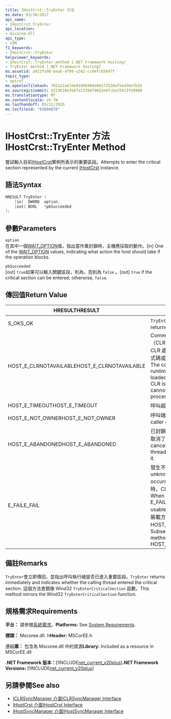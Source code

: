 ```yaml
---
title: IHostCrst::TryEnter 方法
ms.date: 03/30/2017
api_name:
- IHostCrst.TryEnter
api_location:
- mscoree.dll
api_type:
- COM
f1_keywords:
- IHostCrst::TryEnter
helpviewer_keywords:
- IHostCrst::TryEnter method [.NET Framework hosting]
- TryEnter method [.NET Framework hosting]
ms.assetid: a922fa98-beab-4f09-a342-cc94fc65687f
topic_type:
- apiref
ms.openlocfilehash: 782a12a47de0196b90de06572520ef5ed36efb26
ms.sourcegitcommit: d223616e7e6fe2139079052e6fcbe25413fb9900
ms.translationtype: MT
ms.contentlocale: zh-TW
ms.lasthandoff: 05/22/2020
ms.locfileid: "83804870"
---
```

# <a name="ihostcrsttryenter-method"></a><span data-ttu-id="c1a00-102">IHostCrst::TryEnter 方法</span><span class="sxs-lookup"><span data-stu-id="c1a00-102">IHostCrst::TryEnter Method</span></span>
<span data-ttu-id="c1a00-103">嘗試輸入目前[IHostCrst](ihostcrst-interface.md)實例所表示的重要區段。</span><span class="sxs-lookup"><span data-stu-id="c1a00-103">Attempts to enter the critical section represented by the current [IHostCrst](ihostcrst-interface.md) instance.</span></span>  
  
## <a name="syntax"></a><span data-ttu-id="c1a00-104">語法</span><span class="sxs-lookup"><span data-stu-id="c1a00-104">Syntax</span></span>  
  
```cpp  
HRESULT TryEnter (  
    [in]  DWORD  option,  
    [out] BOOL   *pbSucceeded  
);  
```  
  
## <a name="parameters"></a><span data-ttu-id="c1a00-105">參數</span><span class="sxs-lookup"><span data-stu-id="c1a00-105">Parameters</span></span>  
 `option`  
 <span data-ttu-id="c1a00-106">在其中一個[WAIT_OPTION](wait-option-enumeration.md)值，指出當作業封鎖時，主機應採取的動作。</span><span class="sxs-lookup"><span data-stu-id="c1a00-106">[in] One of the [WAIT_OPTION](wait-option-enumeration.md) values, indicating what action the host should take if the operation blocks.</span></span>  
  
 `pbSucceeded`  
 <span data-ttu-id="c1a00-107">[out] `true`如果可以輸入關鍵區段，則為，否則為 `false` 。</span><span class="sxs-lookup"><span data-stu-id="c1a00-107">[out] `true` if the critical section can be entered; otherwise, `false`.</span></span>  
  
## <a name="return-value"></a><span data-ttu-id="c1a00-108">傳回值</span><span class="sxs-lookup"><span data-stu-id="c1a00-108">Return Value</span></span>  
  
|<span data-ttu-id="c1a00-109">HRESULT</span><span class="sxs-lookup"><span data-stu-id="c1a00-109">HRESULT</span></span>|<span data-ttu-id="c1a00-110">描述</span><span class="sxs-lookup"><span data-stu-id="c1a00-110">Description</span></span>|  
|-------------|-----------------|  
|<span data-ttu-id="c1a00-111">S_OK</span><span class="sxs-lookup"><span data-stu-id="c1a00-111">S_OK</span></span>|<span data-ttu-id="c1a00-112">`TryEnter`已成功傳回。</span><span class="sxs-lookup"><span data-stu-id="c1a00-112">`TryEnter` returned successfully.</span></span>|  
|<span data-ttu-id="c1a00-113">HOST_E_CLRNOTAVAILABLE</span><span class="sxs-lookup"><span data-stu-id="c1a00-113">HOST_E_CLRNOTAVAILABLE</span></span>|<span data-ttu-id="c1a00-114">Common language runtime （CLR）尚未載入進程中，或 CLR 處於無法執行 managed 程式碼或成功處理呼叫的狀態。</span><span class="sxs-lookup"><span data-stu-id="c1a00-114">The common language runtime (CLR) has not been loaded into a process, or the CLR is in a state in which it cannot run managed code or process the call successfully.</span></span>|  
|<span data-ttu-id="c1a00-115">HOST_E_TIMEOUT</span><span class="sxs-lookup"><span data-stu-id="c1a00-115">HOST_E_TIMEOUT</span></span>|<span data-ttu-id="c1a00-116">呼叫超時。</span><span class="sxs-lookup"><span data-stu-id="c1a00-116">The call timed out.</span></span>|  
|<span data-ttu-id="c1a00-117">HOST_E_NOT_OWNER</span><span class="sxs-lookup"><span data-stu-id="c1a00-117">HOST_E_NOT_OWNER</span></span>|<span data-ttu-id="c1a00-118">呼叫端沒有擁有鎖定。</span><span class="sxs-lookup"><span data-stu-id="c1a00-118">The caller does not own the lock.</span></span>|  
|<span data-ttu-id="c1a00-119">HOST_E_ABANDONED</span><span class="sxs-lookup"><span data-stu-id="c1a00-119">HOST_E_ABANDONED</span></span>|<span data-ttu-id="c1a00-120">已封鎖的執行緒或光纖在等候時取消了事件。</span><span class="sxs-lookup"><span data-stu-id="c1a00-120">An event was canceled while a blocked thread or fiber was waiting on it.</span></span>|  
|<span data-ttu-id="c1a00-121">E_FAIL</span><span class="sxs-lookup"><span data-stu-id="c1a00-121">E_FAIL</span></span>|<span data-ttu-id="c1a00-122">發生不明的嚴重失敗。</span><span class="sxs-lookup"><span data-stu-id="c1a00-122">An unknown catastrophic failure occurred.</span></span> <span data-ttu-id="c1a00-123">當方法傳回 E_FAIL 時，CLR 就無法在進程內使用。</span><span class="sxs-lookup"><span data-stu-id="c1a00-123">When a method returns E_FAIL, the CLR is no longer usable within the process.</span></span> <span data-ttu-id="c1a00-124">對裝載方法的後續呼叫會傳回 HOST_E_CLRNOTAVAILABLE。</span><span class="sxs-lookup"><span data-stu-id="c1a00-124">Subsequent calls to hosting methods return HOST_E_CLRNOTAVAILABLE.</span></span>|  
  
## <a name="remarks"></a><span data-ttu-id="c1a00-125">備註</span><span class="sxs-lookup"><span data-stu-id="c1a00-125">Remarks</span></span>  
 <span data-ttu-id="c1a00-126">`TryEnter`會立即傳回，並指出呼叫執行緒是否已進入重要區段。</span><span class="sxs-lookup"><span data-stu-id="c1a00-126">`TryEnter` returns immediately and indicates whether the calling thread entered the critical section.</span></span> <span data-ttu-id="c1a00-127">這個方法會鏡像 Wind32 `TryEnterCriticalSection` 函數。</span><span class="sxs-lookup"><span data-stu-id="c1a00-127">This method mirrors the Wind32 `TryEnterCriticalSection` function.</span></span>  
  
## <a name="requirements"></a><span data-ttu-id="c1a00-128">規格需求</span><span class="sxs-lookup"><span data-stu-id="c1a00-128">Requirements</span></span>  
 <span data-ttu-id="c1a00-129">**平台：** 請參閱[系統需求](../../get-started/system-requirements.md)。</span><span class="sxs-lookup"><span data-stu-id="c1a00-129">**Platforms:** See [System Requirements](../../get-started/system-requirements.md).</span></span>  
  
 <span data-ttu-id="c1a00-130">**標頭：** Mscoree.dll. h</span><span class="sxs-lookup"><span data-stu-id="c1a00-130">**Header:** MSCorEE.h</span></span>  
  
 <span data-ttu-id="c1a00-131">連結**庫：** 包含為 Mscoree.dll 中的資源</span><span class="sxs-lookup"><span data-stu-id="c1a00-131">**Library:** Included as a resource in MSCorEE.dll</span></span>  
  
 <span data-ttu-id="c1a00-132">**.NET Framework 版本：**[!INCLUDE[net_current_v20plus](../../../../includes/net-current-v20plus-md.md)]</span><span class="sxs-lookup"><span data-stu-id="c1a00-132">**.NET Framework Versions:** [!INCLUDE[net_current_v20plus](../../../../includes/net-current-v20plus-md.md)]</span></span>  
  
## <a name="see-also"></a><span data-ttu-id="c1a00-133">另請參閱</span><span class="sxs-lookup"><span data-stu-id="c1a00-133">See also</span></span>

- [<span data-ttu-id="c1a00-134">ICLRSyncManager 介面</span><span class="sxs-lookup"><span data-stu-id="c1a00-134">ICLRSyncManager Interface</span></span>](iclrsyncmanager-interface.md)
- [<span data-ttu-id="c1a00-135">IHostCrst 介面</span><span class="sxs-lookup"><span data-stu-id="c1a00-135">IHostCrst Interface</span></span>](ihostcrst-interface.md)
- [<span data-ttu-id="c1a00-136">IHostSyncManager 介面</span><span class="sxs-lookup"><span data-stu-id="c1a00-136">IHostSyncManager Interface</span></span>](ihostsyncmanager-interface.md)
